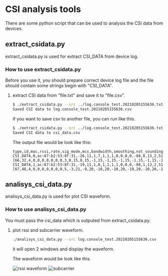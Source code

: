 # CSI analysis tools

There are some python script that can be used to analysis the CSI data from devices.

## extract_csidata.py

extract_csidata.py is used for extract CSI_DATA from device log.

### How to use extract_csidata.py

Before you use it, you should prepare correct device log file and the file should contain some strings begin with "CSI_DATA".

1. extract CSI data from "file.txt" and save it to "file.csv".

    ```bash
    $ ./extract_csidata.py --src ../log.console_test.20210205155636.txt
    Saved CSI data to log.console_test.20210205155636.csv
    ```

    if you want to save csv to another file, you can run like this.

    ```bash
    $ ./extract_csidata.py --src ../log.console_test.20210205155636.txt --dst csi_data.csv
    Saved CSI data to csi_data.csv
    ```

    The output file would be look like this:

    ```csv
    type,id,mac,rssi,rate,sig_mode,mcs,bandwidth,smoothing,not_sounding,aggregation,stbc,fec_coding,sgi,noise_floor,ampdu_cnt,channel,secondary_channel,local_timestamp,ant,sig_len,rx_state,len,first_word,data
    CSI_DATA,0,ac:67:b2:53:8f:31,-26,11,1,7,1,1,1,0,0,0,0,-88,0,13,2,51236189,0,66,0,384,1,"[66,32,4,0,0,0,0,0,0,0,3,0,15,0,15,-1,15,-1,15,-1,15,-1,15,-1,15,-1,15,-2,15,-2,14,-2,14,-2,14,-3,15,-3,15,-3,15,-3,15,-4,15,-4,15,-4,15,-4,15,-4,15,-4,15,-5,14,-5,14,-6,15,-6,15,-7,7,-4,15,-7,15,-7,15,-7,15,-7,16,-7,16,-7,16,-7,17,-7,17,-8,17,-8,17,-8,18,-8,18,-8,18,-8,19,-8,19,-8,19,-7,20,-7,20,-6,20,-6,20,-5,21,-4,20,-4,21,-4,21,-3,21,-2,5,-1,0,0,0,0,0,0,0,0,1,0,4,0,28,3,28,2,28,2,28,2,28,0,28,0,28,0,28,-1,28,-1,28,-1,28,-2,28,-2,28,-3,28,-3,28,-3,28,-4,28,-4,28,-5,28,-5,28,-6,28,-7,28,-7,28,-7,28,-8,28,-8,28,-9,28,-10,28,-10,28,-11,29,-11,29,-11,29,-12,29,-13,29,-13,30,-13,30,-14,30,-14,31,-14,31,-15,32,-15,32,-15,33,-15,34,-15,34,-15,35,-15,35,-15,36,-14,37,-13,37,-13,38,-12,38,-11,39,-10,39,-9,39,-8,40,-7,40,-5,40,-4,12,-2,2,-1,-1,0,-2,0,-1,-1,0,0,0,0,-1,-1,-1,-1,-1,-1,-4,5,-12,23,-13,23,-14,22,-14,22,-15,22,-15,22,-16,21,-16,21,-16,20,-17,20,-17,20,-17,20,-17,19,-18,19,-18,19,-17,19,-17,19,-17,18,-17,18,-17,19,-17,18,-16,18,-16,18,-16,18,-15,19,-15,19,-16,18,-15,19,-15,19,-14,19,-13,20,-13,19,-12,19,-12,20,-12,21,-12,21,-11,21,-11,21,-10,22,-10,22,-9,22,-9,23,-9,23,-8,23,-8,23,-8,24,-7,24,-7,24,-7,25,-6,25,-6,25,-5,26,-5,26,-6,27,-6,27,-5,27,-4,27,-1,3]"
    CSI_DATA,1,ac:67:b2:53:8f:31,-19,11,1,0,1,1,1,1,0,0,0,-88,1,13,2,51249021,0,67,0,384,1,"[67,48,4,0,0,0,0,0,0,0,5,-3,21,-9,20,-10,20,-10,20,-10,20,-10,20,-11,20,-11,19,-11,19,-11,19,-12,19,-13,19,-13,18,-13,18,-13,19,-13,18,-15,17,-15,17,-15,17,-15,18,-16,18,-15,17,-16,17,-16,16,-17,17,-18,17,-19,8,-10,16,-20,16,-20,16,-21,16,-21,17,-22,17,-22,18,-22,17,-22,17,-23,17,-23,18,-24,18,-24,19,-23,19,-24,20,-24,20,-25,20,-25,21,-25,22,-24,23,-23,23,-22,24,-21,24,-21,25,-21,26,-20,27,-19,6,-5,0,0,0,0,0,0,0,0,-1,-1,4,-3,37,-24,37,-25,35,-26,33,-26,35,-22,36,-23,35,-24,35,-24,35,-24,34,-25,33,-25,33,-26,32,-27,33,-27,33,-27,32,-29,32,-30,31,-29,31,-29,30,-31,28,-32,28,-33,27,-33,27,-34,27,-34,27,-35,27,-35,26,-36,27,-38,26,-39,20,-42,24,-39,24,-41,23,-42,23,-42,24,-43,24,-45,23,-46,23,-45,24,-45,25,-47,26,-49,28,-49,28,-49,28,-50,28,-51,29,-50,30,-50,31,-50,31,-50,33,-50,35,-49,37,-48,38,-47,41,-45,43,-43,44,-42,11,-11,-1,-1,0,0,0,0,0,0,0,0,-1,-1,-1,-1,-1,-1,-1,-1,-1,9,-3,38,-4,39,-5,39,-6,39,-7,38,-8,38,-9,38,-9,38,-9,38,-10,38,-11,37,-11,38,-11,37,-12,36,-12,36,-12,36,-11,36,-11,36,-11,35,-11,35,-10,35,-10,34,-10,35,-10,35,-10,35,-8,35,-5,35,-7,34,-6,34,-5,34,-4,34,-4,35,-3,35,-1,35,-1,34,-1,34,0,34,1,35,1,36,2,36,4,36,5,36,6,36,7,36,8,35,9,35,10,36,10,36,10,36,10,37,11,37,11,37,12,37,19,37,21,37,22,36,24,36,3,4]"

    ```

## analisys_csi_data.py

analisys_csi_data.py is used for plot CSI waveform.

### How to use analisys_csi_data.py

You must pass the csi_data which is outputed from extract_csidata.py.

1. plot rssi and subcarrier waveform.

    ```bash
    ./analisys_csi_data.py --src log.console_test.20210205155636.csv
    ```

    it will open 2 windows and display the waveform.

    The waveform would be look like this.

    ![rssi waveform](../../../docs/_static/rssi_waveform.png)
    ![subcarrier](../../../docs/_static/subscrrier_waveform.png)
